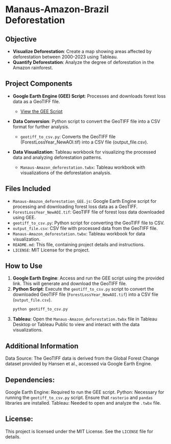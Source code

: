 # Manaus-Amazon-Brazil Deforestation

## Objective
- **Visualize Deforestation**: Create a map showing areas affected by deforestation between 2000-2023 using Tableau.
- **Quantify Deforestation**: Analyze the degree of deforestation in the Amazon rainforest.

## Project Components

- **Google Earth Engine (GEE) Script**: Processes and downloads forest loss data as a GeoTIFF file.
  - [View the GEE Script](https://code.earthengine.google.com/?accept_repo=users/akashs23/Manaus-Amazon_deforestation)

- **Data Conversion**: Python script to convert the GeoTIFF file into a CSV format for further analysis.
  - `geotiff_to_csv.py`: Converts the GeoTIFF file (ForestLossYear_NewAOI.tif) into a CSV file (output_file.csv).

- **Data Visualization**: Tableau workbook for visualizing the processed data and analyzing deforestation patterns.
  - `Manaus-Amazon_deforestation.twbx`: Tableau workbook with visualizations of the deforestation analysis.

## Files Included

- `Manaus-Amazon_deforestation_GEE.js`: Google Earth Engine script for processing and downloading forest loss data as a GeoTIFF.
- `ForestLossYear_NewAOI.tif`: GeoTIFF file of forest loss data downloaded using GEE.
- `geotiff_to_csv.py`: Python script for converting the GeoTIFF file to CSV.
- `output_file.csv`: CSV file with processed data from the GeoTIFF file.
- `Manaus-Amazon_deforestation.twbx`: Tableau workbook for data visualization.
- `README.md`: This file, containing project details and instructions.
- `LICENSE`: MIT License for the project.

## How to Use

1. **Google Earth Engine**: Access and run the GEE script using the provided link. This will generate and download the GeoTIFF file.
2. **Python Script**: Execute the `geotiff_to_csv.py` script to convert the downloaded GeoTIFF file (`ForestLossYear_NewAOI.tif`) into a CSV file (`output_file.csv`).
   ```bash
   python geotiff_to_csv.py
3. **Tableau**: Open the `Manaus-Amazon_deforestation.twbx` file in Tableau Desktop or Tableau Public to view and interact with the data visualizations.

## Additional Information
Data Source: The GeoTIFF data is derived from the Global Forest Change dataset provided by Hansen et al., accessed via Google Earth Engine.

## Dependencies:
Google Earth Engine: Required to run the GEE script.
Python: Necessary for running the `geotiff_to_csv.py` script. Ensure that `rasterio` and `pandas` libraries are installed.
Tableau: Needed to open and analyze the `.twbx` file.

## License:
This project is licensed under the MIT License. See the `LICENSE` file for details.

